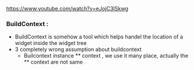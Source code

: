 https://www.youtube.com/watch?v=eJojC3lSkwg




### BuildContext : 

- BuildContext is somehow a tool which helps handel the location of a widget inside the widget tree
- 3 completely wrong assumption about buildcontext
  - Builcontext instance ** context , we use it many place, actually the ** context  are not same
